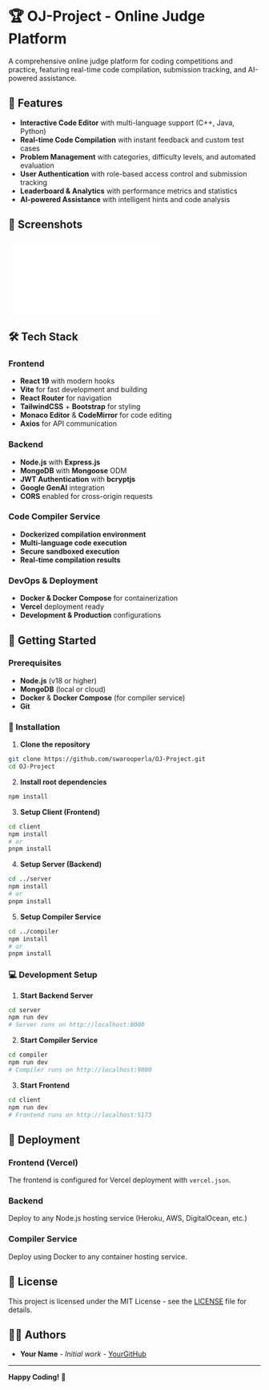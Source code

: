 # 🏆 OJ-Project - Online Judge Platform

A comprehensive online judge platform for coding competitions and practice, featuring real-time code compilation, submission tracking, and AI-powered assistance.

## 🌟 Features

- **Interactive Code Editor** with multi-language support (C++, Java, Python)
- **Real-time Code Compilation** with instant feedback and custom test cases
- **Problem Management** with categories, difficulty levels, and automated evaluation
- **User Authentication** with role-based access control and submission tracking
- **Leaderboard & Analytics** with performance metrics and statistics
- **AI-powered Assistance** with intelligent hints and code analysis

## 📸 Screenshots

![Screenshots](./photos/README.md)

## 🛠️ Tech Stack

### **Frontend**
- **React 19** with modern hooks
- **Vite** for fast development and building
- **React Router** for navigation
- **TailwindCSS** + **Bootstrap** for styling
- **Monaco Editor** & **CodeMirror** for code editing
- **Axios** for API communication

### **Backend**
- **Node.js** with **Express.js**
- **MongoDB** with **Mongoose** ODM
- **JWT Authentication** with **bcryptjs**
- **Google GenAI** integration
- **CORS** enabled for cross-origin requests

### **Code Compiler Service**
- **Dockerized compilation environment**
- **Multi-language code execution**
- **Secure sandboxed execution**
- **Real-time compilation results**

### **DevOps & Deployment**
- **Docker & Docker Compose** for containerization
- **Vercel** deployment ready
- **Development & Production** configurations

## 🚀 Getting Started

### Prerequisites
- **Node.js** (v18 or higher)
- **MongoDB** (local or cloud)
- **Docker** & **Docker Compose** (for compiler service)
- **Git**

### 🔧 Installation

1. **Clone the repository**
```bash
git clone https://github.com/swarooperla/OJ-Project.git
cd OJ-Project
```

2. **Install root dependencies**
```bash
npm install
```

3. **Setup Client (Frontend)**
```bash
cd client
npm install
# or
pnpm install
```

4. **Setup Server (Backend)**
```bash
cd ../server
npm install
# or 
pnpm install
```

5. **Setup Compiler Service**
```bash
cd ../compiler
npm install
# or
pnpm install
```

### 💻 Development Setup

1. **Start Backend Server**
```bash
cd server
npm run dev
# Server runs on http://localhost:8000
```

2. **Start Compiler Service**
```bash
cd compiler
npm run dev
# Compiler runs on http://localhost:9000
```

3. **Start Frontend**
```bash
cd client
npm run dev
# Frontend runs on http://localhost:5173
```

## 🚀 Deployment

### Frontend (Vercel)
The frontend is configured for Vercel deployment with `vercel.json`.

### Backend
Deploy to any Node.js hosting service (Heroku, AWS, DigitalOcean, etc.)

### Compiler Service
Deploy using Docker to any container hosting service.

## 📝 License

This project is licensed under the MIT License - see the [LICENSE](LICENSE) file for details.

## 👨‍💻 Authors

- **Your Name** - *Initial work* - [YourGitHub](https://github.com/yourusername)

---

**Happy Coding!** 🎉